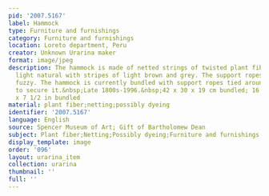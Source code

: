 ```yaml
---
pid: '2007.5167'
label: Hammock
type: Furniture and furnishings
category: Furniture and furnishings
location: Loreto department, Peru
creator: Unknown Urarina maker
format: image/jpeg
description: The hammock is made of netted strings of twisted plant fibers. It is
  light natural with stripes of light brown and grey. The support ropes are grey and
  fuzzy. The hammock is currently bundled with support ropes tied around the bundle
  to secure it.&nbsp;Late 1800s-1996.&nbsp;42 x 30 x 19 cm bundled; 16 1/2 x 11 3/4
  x 7 1/2 in bundled
material: plant fiber;netting;possibly dyeing
identifier: '2007.5167'
language: English
source: Spencer Museum of Art; Gift of Bartholomew Dean
subject: Plant fiber;Netting;Possibly dyeing;Furniture and furnishings
display_template: image
order: '096'
layout: urarina_item
collection: urarina
thumbnail: ''
full: ''
---
```

